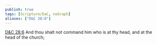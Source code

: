 ```yaml
---
publish: true
tags: [Scripture/DaC, noGraph]
aliases: ["D&C 28:6"]
---
```

[D&C 28:6](https://churchofjesuschrist.org/study/scriptures/dc-testament/dc/28?lang=eng&id=p6#p6) And thou shalt not command him who is at thy head, and at the head of the church;
